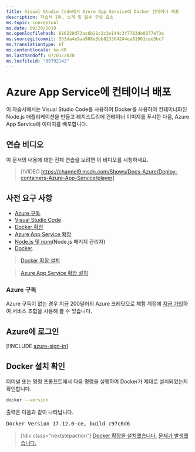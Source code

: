 ```yaml
---
title: Visual Studio Code에서 Azure App Service에 Docker 컨테이너 배포
description: 자습서 1부, 소개 및 필수 구성 요소
ms.topic: conceptual
ms.date: 09/20/2019
ms.openlocfilehash: 816228d73ac6b21c2c3e144c3f7783de0377e73e
ms.sourcegitcommit: 553da4e9aa988e5bb823364244ea81961cee5bc7
ms.translationtype: HT
ms.contentlocale: ko-KR
ms.lasthandoff: 07/01/2020
ms.locfileid: "85792142"
---
```

# <a name="deploy-containers-to-azure-app-service"></a>Azure App Service에 컨테이너 배포

이 자습서에서는 Visual Studio Code를 사용하여 Docker를 사용하여 컨테이너화된 Node.js 애플리케이션을 만들고 레지스트리에 컨테이너 이미지를 푸시한 다음, Azure App Service에 이미지를 배포합니다.

## <a name="walkthrough-video"></a>연습 비디오

이 문서의 내용에 대한 전체 연습을 보려면 이 비디오를 시청하세요.

> [!VIDEO https://channel9.msdn.com/Shows/Docs-Azure/Deploy-containers-Azure-App-Service/player]

## <a name="prerequisites"></a>사전 요구 사항

- [Azure 구독](#azure-subscription).
- [Visual Studio Code](https://code.visualstudio.com/)
- [Docker 확장](https://marketplace.visualstudio.com/items?itemName=ms-azuretools.vscode-docker)
- [Azure App Service 확장](https://marketplace.visualstudio.com/items?itemName=ms-azuretools.vscode-azureappservice)
- [Node.js 및 npm](https://nodejs.org/en/download)(Node.js 패키지 관리자)
- [Docker](https://www.docker.com/community-edition).

> <a class="tutorial-install-extension-btn" href="https://marketplace.visualstudio.com/items?itemName=ms-azuretools.vscode-docker">Docker 확장 설치</a>

> <a class="tutorial-install-extension-btn" href="https://marketplace.visualstudio.com/items?itemName=ms-azuretools.vscode-azureappservice">Azure App Service 확장 설치</a>

### <a name="azure-subscription"></a>Azure 구독

Azure 구독이 없는 경우 지금 200달러의 Azure 크레딧으로 체험 계정에 [지금 가입](https://azure.microsoft.com/free/?utm_source=campaign&utm_campaign=vscode-tutorial-docker-extension&mktingSource=vscode-tutorial-docker-extension)하여 서비스 조합을 사용해 볼 수 있습니다.

## <a name="sign-in-to-azure"></a>Azure에 로그인

[!INCLUDE [azure-sign-in](includes/azure-sign-in.md)]

## <a name="verify-docker-install"></a>Docker 설치 확인

터미널 또는 명령 프롬프트에서 다음 명령을 실행하여 Docker가 제대로 설치되었는지 확인합니다.

```bash
docker --version
```

출력은 다음과 같이 나타납니다.

<pre>
Docker Version 17.12.0-ce, build c97c6d6
</pre>

> [!div class="nextstepaction"]
> [Docker 확장을 설치했습니다.](tutorial-vscode-docker-node-02.md) [문제가 발생했습니다.](https://www.research.net/r/PWZWZ52?tutorial=docker-extension&step=getting-started)
